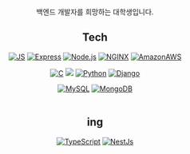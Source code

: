 <div align="center">
  백엔드 개발자를 희망하는 대학생입니다.
  
## Tech
[![JS](https://img.shields.io/badge/JavaScript-F7DF1E?style=for-the-badge&logo=JavaScript&logoColor=black)](github.com/Joowon0220/TODO-List) [![Express](https://img.shields.io/badge/Express-000000?style=for-the-badge&logo=Express&logoColor=wwhite)](github.com/Joowon0220/TODO-List) [![Node.js](https://img.shields.io/badge/Node.js-339933?style=for-the-badge&logo=Node.js&logoColor=white)](github.com/Joowon0220/TODO-List) [![NGINX](https://img.shields.io/badge/NGINX-339933?style=for-the-badge&logo=NGINX&logoColor=black)](github.com/Joowon0220/TODO-List) [![AmazonAWS](https://img.shields.io/badge/AWS-232F3E?style=for-the-badge&logo=AmazonAWS&logoColor=white)](github.com/Joowon0220/TODO-List)
  
  [![C](https://img.shields.io/badge/C-00599C?style=for-the-badge&logo=C&logoColor=white)](github.com/Joowon0220/TODO-List)
  <img src="https://img.shields.io/badge/c++-00599C?style=for-the-badge&logo=c%2B%2B&logoColor=white"/></a>
  [![Python](https://img.shields.io/badge/Python-3776AB?style=for-the-badge&logo=Python&logoColor=white)](github.com/Joowon0220/TODO-List) [![Django](https://img.shields.io/badge/Django-092E20?style=for-the-badge&logo=Django&logoColor=white)](github.com/Joowon0220/TODO-List)
  
  [![MySQL](https://img.shields.io/badge/MySQL-4479A1?style=for-the-badge&logo=MySQL&logoColor=white)](github.com/Joowon0220/TODO-List)
  [![MongoDB](https://img.shields.io/badge/MongoDB-47A248?style=for-the-badge&logo=MongoDB&logoColor=white)](github.com/Joowon0220/TODO-List)
<br><br>
  
## <center>**ing**</center>
[![TypeScript](https://img.shields.io/badge/TypeScript-3178C6?style=for-the-badge&logo=TypeScript&logoColor=white)](github.com/Joowon0220/TODO-List) [![NestJs](https://img.shields.io/badge/NestJs-E0234E?style=for-the-badge&logo=NestJs&logoColor=white)](github.com/Joowon0220/TODO-List)

</div>
